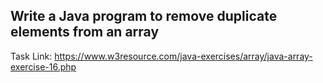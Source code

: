 ## Write a Java program to remove duplicate elements from an array

Task Link: https://www.w3resource.com/java-exercises/array/java-array-exercise-16.php